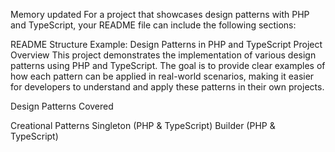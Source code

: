 
Memory updated
For a project that showcases design patterns with PHP and TypeScript, your README file can include the following sections:

README Structure Example:
Design Patterns in PHP and TypeScript
Project Overview
This project demonstrates the implementation of various design patterns using PHP and TypeScript. The goal is to provide clear examples of how each pattern can be applied in real-world scenarios, making it easier for developers to understand and apply these patterns in their own projects.

Design Patterns Covered

Creational Patterns
    Singleton (PHP & TypeScript)
    Builder (PHP & TypeScript)